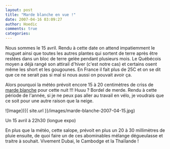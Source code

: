 ```yaml
---
layout: post
title: "Marde blanche en vue !"
date: 2007-04-16 03:09:27
author: Hoedic
comments: true
categories: 
---
```



Nous sommes le 15 avril. Rendu à cette date on attend impatiemment le muguet ainsi que toutes les autres plantes qui sortent de terre après être restées dans un bloc de terre gelée pendant plusieurs mois. Le Québécois moyen a déjà rangé son attirail d'hiver (c'est notre cas) et certains osent même les short et les gougounes. En France il fait plus de 25C et on se dit que ce ne serait pas si mal si nous aussi on pouvait avoir ça.

Alors pourquoi la météo prévoit encore 15 à 20 centimètres de criss de [marde blanche](http://www.souiki.org/Yanis/Delire/marde.html) pour cette nuit !!! Huuu ? Bordel de merde. Rendu à cette période de l'année, si je ne peux pas aller au travail en vélo, je voudrais que ce soit pour une autre raison que la neige.

![Image]({{ site.url }}/images/marde-blanche-2007-04-15.jpg)
<div class="photoattrib">Un 15 avril à 22h30 (longue expo)</div>



En plus que la météo, cette salope, prévoit en plus un 20 à 30 millimètres de pluie ensuite, de quoi faire un de ces abominables mélange dégueulasse et traitre à souhait. Vivement Dubai, le Cambodge et la Thaïlande !